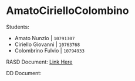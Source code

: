 # AmatoCirielloColombino

Students:
- Amato Nunzio | `10791307`
- Ciriello Giovanni | `10763768`
- Colombrino Fulvio | `10794933`

RASD Document: [Link Here](https://docs.google.com/document/d/1wuazr93tqbfZ-SwfmJOvdIiCVPLdsg2YyDAO2zqdgqM/edit?usp=sharing)

DD Document: 
